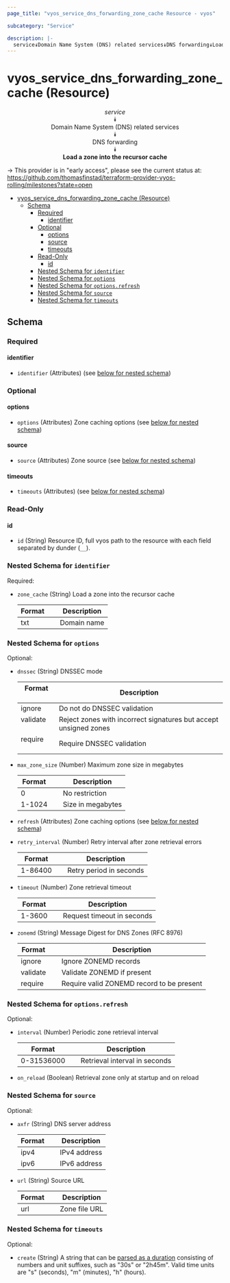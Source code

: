 ```yaml
---
page_title: "vyos_service_dns_forwarding_zone_cache Resource - vyos"

subcategory: "Service"

description: |-
  service⯯Domain Name System (DNS) related services⯯DNS forwarding⯯Load a zone into the recursor cache
---
```


# vyos_service_dns_forwarding_zone_cache (Resource)
<center>

*service*  
⯯  
Domain Name System (DNS) related services  
⯯  
DNS forwarding  
⯯  
**Load a zone into the recursor cache**


</center>

-> This provider is in "early access", please see the current status at: https://github.com/thomasfinstad/terraform-provider-vyos-rolling/milestones?state=open

<!--TOC-->

- [vyos_service_dns_forwarding_zone_cache (Resource)](#vyos_service_dns_forwarding_zone_cache-resource)
  - [Schema](#schema)
    - [Required](#required)
      - [identifier](#identifier)
    - [Optional](#optional)
      - [options](#options)
      - [source](#source)
      - [timeouts](#timeouts)
    - [Read-Only](#read-only)
      - [id](#id)
    - [Nested Schema for `identifier`](#nested-schema-for-identifier)
    - [Nested Schema for `options`](#nested-schema-for-options)
    - [Nested Schema for `options.refresh`](#nested-schema-for-optionsrefresh)
    - [Nested Schema for `source`](#nested-schema-for-source)
    - [Nested Schema for `timeouts`](#nested-schema-for-timeouts)

<!--TOC-->

<!-- schema generated by tfplugindocs -->
## Schema

### Required

#### identifier
- `identifier` (Attributes) (see [below for nested schema](#nestedatt--identifier))

### Optional

#### options
- `options` (Attributes) Zone caching options (see [below for nested schema](#nestedatt--options))
#### source
- `source` (Attributes) Zone source (see [below for nested schema](#nestedatt--source))
#### timeouts
- `timeouts` (Attributes) (see [below for nested schema](#nestedatt--timeouts))

### Read-Only

#### id
- `id` (String) Resource ID, full vyos path to the resource with each field separated by dunder (`__`).

<a id="nestedatt--identifier"></a>
### Nested Schema for `identifier`

Required:

- `zone_cache` (String) Load a zone into the recursor cache

    |  Format  &emsp;|  Description  |
    |----------|---------------|
    |  txt     &emsp;|  Domain name  |


<a id="nestedatt--options"></a>
### Nested Schema for `options`

Optional:

- `dnssec` (String) DNSSEC mode

    |  Format    &emsp;|  Description                                                       |
    |------------|--------------------------------------------------------------------|
    |  ignore    &emsp;|  Do not do DNSSEC validation                                       |
    |  validate  &emsp;|  Reject zones with incorrect signatures but accept unsigned zones  |
    |  require   &emsp;|  Require DNSSEC validation                                         |
- `max_zone_size` (Number) Maximum zone size in megabytes

    |  Format  &emsp;|  Description        |
    |----------|---------------------|
    |  0       &emsp;|  No restriction     |
    |  1-1024  &emsp;|  Size in megabytes  |
- `refresh` (Attributes) Zone caching options (see [below for nested schema](#nestedatt--options--refresh))
- `retry_interval` (Number) Retry interval after zone retrieval errors

    |  Format   &emsp;|  Description              |
    |-----------|---------------------------|
    |  1-86400  &emsp;|  Retry period in seconds  |
- `timeout` (Number) Zone retrieval timeout

    |  Format  &emsp;|  Description                 |
    |----------|------------------------------|
    |  1-3600  &emsp;|  Request timeout in seconds  |
- `zonemd` (String) Message Digest for DNS Zones (RFC 8976)

    |  Format    &emsp;|  Description                                |
    |------------|---------------------------------------------|
    |  ignore    &emsp;|  Ignore ZONEMD records                      |
    |  validate  &emsp;|  Validate ZONEMD if present                 |
    |  require   &emsp;|  Require valid ZONEMD record to be present  |

<a id="nestedatt--options--refresh"></a>
### Nested Schema for `options.refresh`

Optional:

- `interval` (Number) Periodic zone retrieval interval

    |  Format      &emsp;|  Description                    |
    |--------------|---------------------------------|
    |  0-31536000  &emsp;|  Retrieval interval in seconds  |
- `on_reload` (Boolean) Retrieval zone only at startup and on reload



<a id="nestedatt--source"></a>
### Nested Schema for `source`

Optional:

- `axfr` (String) DNS server address

    |  Format  &emsp;|  Description   |
    |----------|----------------|
    |  ipv4    &emsp;|  IPv4 address  |
    |  ipv6    &emsp;|  IPv6 address  |
- `url` (String) Source URL

    |  Format  &emsp;|  Description    |
    |----------|-----------------|
    |  url     &emsp;|  Zone file URL  |


<a id="nestedatt--timeouts"></a>
### Nested Schema for `timeouts`

Optional:

- `create` (String) A string that can be [parsed as a duration](https://pkg.go.dev/time#ParseDuration) consisting of numbers and unit suffixes, such as &#34;30s&#34; or &#34;2h45m&#34;. Valid time units are &#34;s&#34; (seconds), &#34;m&#34; (minutes), &#34;h&#34; (hours).
